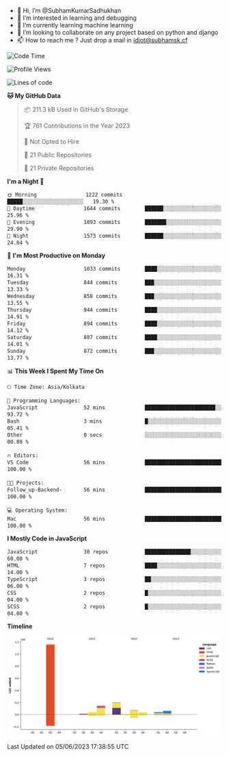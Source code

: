 - 👋 Hi, I’m @SubhamKumarSadhukhan
- 👀 I’m interested in learning and debugging
- 🌱 I’m currently learning machine learning
- 💞️ I’m looking to collaborate on any project based on python and django
- 📫 How to reach me ?
      Just drop a mail in idiot@subhamsk.cf

<!---
SubhamKumarSadhukhan/SubhamKumarSadhukhan is a ✨ special ✨ repository because its `README.md` (this file) appears on your GitHub profile.
You can click the Preview link to take a look at your changes.
--->


<!--START_SECTION:waka-->
![Code Time](http://img.shields.io/badge/Code%20Time-1%2C213%20hrs%2053%20mins-blue)

![Profile Views](http://img.shields.io/badge/Profile%20Views-0-blue)

![Lines of code](https://img.shields.io/badge/From%20Hello%20World%20I%27ve%20Written-1.8%20million%20lines%20of%20code-blue)

**🐱 My GitHub Data** 

> 📦 211.3 kB Used in GitHub's Storage 
 > 
> 🏆 761 Contributions in the Year 2023
 > 
> 🚫 Not Opted to Hire
 > 
> 📜 21 Public Repositories 
 > 
> 🔑 21 Private Repositories 
 > 
**I'm a Night 🦉** 

```text
🌞 Morning                1222 commits        █████░░░░░░░░░░░░░░░░░░░░   19.30 % 
🌆 Daytime                1644 commits        ██████░░░░░░░░░░░░░░░░░░░   25.96 % 
🌃 Evening                1893 commits        ███████░░░░░░░░░░░░░░░░░░   29.90 % 
🌙 Night                  1573 commits        ██████░░░░░░░░░░░░░░░░░░░   24.84 % 
```
📅 **I'm Most Productive on Monday** 

```text
Monday                   1033 commits        ████░░░░░░░░░░░░░░░░░░░░░   16.31 % 
Tuesday                  844 commits         ███░░░░░░░░░░░░░░░░░░░░░░   13.33 % 
Wednesday                858 commits         ███░░░░░░░░░░░░░░░░░░░░░░   13.55 % 
Thursday                 944 commits         ████░░░░░░░░░░░░░░░░░░░░░   14.91 % 
Friday                   894 commits         ████░░░░░░░░░░░░░░░░░░░░░   14.12 % 
Saturday                 887 commits         ████░░░░░░░░░░░░░░░░░░░░░   14.01 % 
Sunday                   872 commits         ███░░░░░░░░░░░░░░░░░░░░░░   13.77 % 
```


📊 **This Week I Spent My Time On** 

```text
🕑︎ Time Zone: Asia/Kolkata

💬 Programming Languages: 
JavaScript               52 mins             ███████████████████████░░   93.72 % 
Bash                     3 mins              █░░░░░░░░░░░░░░░░░░░░░░░░   05.41 % 
Other                    0 secs              ░░░░░░░░░░░░░░░░░░░░░░░░░   00.88 % 

🔥 Editors: 
VS Code                  56 mins             █████████████████████████   100.00 % 

🐱‍💻 Projects: 
Follow_up-Backend-       56 mins             █████████████████████████   100.00 % 

💻 Operating System: 
Mac                      56 mins             █████████████████████████   100.00 % 
```

**I Mostly Code in JavaScript** 

```text
JavaScript               30 repos            ███████████████░░░░░░░░░░   60.00 % 
HTML                     7 repos             ████░░░░░░░░░░░░░░░░░░░░░   14.00 % 
TypeScript               3 repos             ██░░░░░░░░░░░░░░░░░░░░░░░   06.00 % 
CSS                      2 repos             █░░░░░░░░░░░░░░░░░░░░░░░░   04.00 % 
SCSS                     2 repos             █░░░░░░░░░░░░░░░░░░░░░░░░   04.00 % 
```



**Timeline**

![Lines of Code chart](https://raw.githubusercontent.com/SubhamKumarSadhukhan/SubhamKumarSadhukhan/main/assets/bar_graph.png)


 Last Updated on 05/06/2023 17:38:55 UTC
<!--END_SECTION:waka-->
